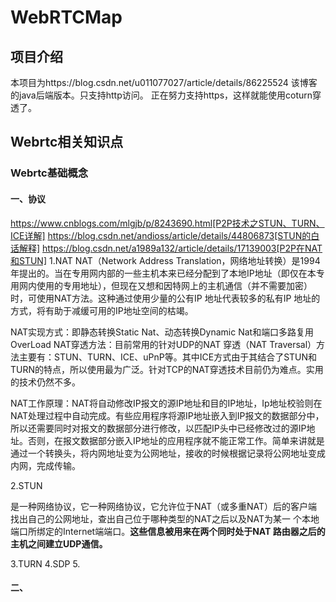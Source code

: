 # WebRTCMap

## 项目介绍 

本项目为https://blog.csdn.net/u011077027/article/details/86225524
该博客的java后端版本。只支持http访问。
正在努力支持https，这样就能使用coturn穿透了。


## Webrtc相关知识点
### Webrtc基础概念
#### 一、协议

[协议]: https://baike.baidu.com/item/nat/320024?fr=aladdin
https://www.cnblogs.com/mlgjb/p/8243690.html[P2P技术之STUN、TURN、ICE详解]
https://blog.csdn.net/andioss/article/details/44806873[STUN的白话解释]
https://blog.csdn.net/a1989a132/article/details/17139003[P2P在NAT和STUN]
1.NAT
NAT（Network Address Translation，网络地址转换）是1994年提出的。当在专用网内部的一些主机本来已经分配到了本地IP地址（即仅在本专用网内使用的专用地址），但现在又想和因特网上的主机通信（并不需要加密）时，可使用NAT方法。这种通过使用少量的公有IP 地址代表较多的私有IP 地址的方式，将有助于减缓可用的IP地址空间的枯竭。

NAT实现方式：即静态转换Static Nat、动态转换Dynamic Nat和端口多路复用OverLoad
NAT穿透方法：目前常用的针对UDP的NAT 穿透（NAT Traversal）方法主要有：STUN、TURN、ICE、uPnP等。其中ICE方式由于其结合了STUN和TURN的特点，所以使用最为广泛。针对TCP的NAT穿透技术目前仍为难点。实用的技术仍然不多。

NAT工作原理：NAT将自动修改IP报文的源IP地址和目的IP地址，Ip地址校验则在NAT处理过程中自动完成。有些应用程序将源IP地址嵌入到IP报文的数据部分中，所以还需要同时对报文的数据部分进行修改，以匹配IP头中已经修改过的源IP地址。否则，在报文数据部分嵌入IP地址的应用程序就不能正常工作。简单来讲就是通过一个转换头，将内网地址变为公网地址，接收的时候根据记录将公网地址变成内网，完成传输。

2.STUN

是一种网络协议，它一种网络协议，它允许位于NAT（或多重NAT）后的客户端找出自己的公网地址，查出自己位于哪种类型的NAT之后以及NAT为某一 个本地端口所绑定的Internet端端口。**这些信息被用来在两个同时处于NAT 路由器之后的主机之间建立UDP通信。**

3.TURN
4.SDP
5.

#### 二、


